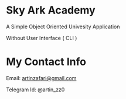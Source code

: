 # Sky Ark Academy

A Simple Object Oriented Univesity Application

Without User Interface ( CLI )

# My Contact Info
Email: artinzafari@gmail.com

Telegram Id: @artin_zz0
